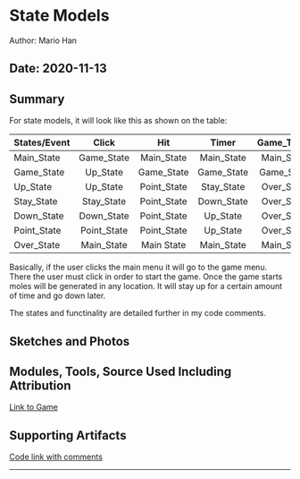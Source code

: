 #  State Models

Author: Mario Han

Date: 2020-11-13
-----

## Summary

For state models, it will look like this as shown on the table:

| States/Event | Click| Hit| Timer | Game_Timer |
|---------------------------------------------|:-----------:|:---------:|:---------:|:---------:|
| Main_State | Game_State |  Main_State     |  Main_State     |Main_State|
| Game_State | Up_State |  Game_State    |   Game_State     |Game_State|
| Up_State | Up_State |  Point_State     |   Stay_State    |Over_State|
| Stay_State | Stay_State |  Point_State      |  Down_State     |Over_State|
| Down_State | Down_State|  Point_State     | Up_State |  Over_State   | 
| Point_State |  Point_State|  Point_State     | Up_State|  Over_State     | 
| Over_State |  Main_State |  Main State     | Main_State |  Main_State  | 

Basically, if the user clicks the main menu it will go to the game menu. 
There the user must click in order to start the game.
Once the game starts moles will be generated in any location.
It will stay up for a certain amount of time and go down later.

The states and functinality are detailed further in my code comments.

## Sketches and Photos


## Modules, Tools, Source Used Including Attribution

[Link to Game](https://www.crazygames.com/game/whack-a-mole)

## Supporting Artifacts

[Code link with comments](https://github.com/BU-EC444/Han-Mario-1/tree/master/skills/cluster-4/27/code)

-----
